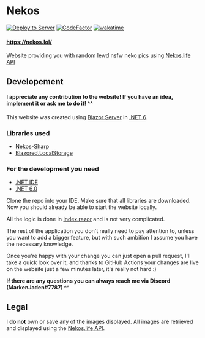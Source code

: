 # Nekos
[![Deploy to Server](https://github.com/MarkenJaden/Nekos/actions/workflows/deploy.yml/badge.svg)](https://github.com/MarkenJaden/Nekos/actions/workflows/deploy.yml)
[![CodeFactor](https://www.codefactor.io/repository/github/markenjaden/nekos/badge)](https://www.codefactor.io/repository/github/markenjaden/nekos)
[![wakatime](https://wakatime.com/badge/user/17f322c9-222a-48b4-9e15-983c41f7aed4/project/d3a3b200-4514-4fa7-a958-9f5914af1406.svg)](https://wakatime.com/badge/user/17f322c9-222a-48b4-9e15-983c41f7aed4/project/d3a3b200-4514-4fa7-a958-9f5914af1406)

#### https://nekos.lol/
Website providing you with random lewd nsfw neko pics using [Nekos.life API](https://github.com/Nekos-life/Nekos-Sharp)

## Developement

#### I appreciate any contribution to the website! If you have an idea, implement it or ask me to do it! ^^

This website was created using [Blazor Server](https://dotnet.microsoft.com/en-us/apps/aspnet/web-apps/blazor) in [.NET 6](https://dotnet.microsoft.com/en-us/download/dotnet/6.0).

### Libraries used
* [Nekos-Sharp](https://github.com/Nekos-life/Nekos-Sharp)
* [Blazored.LocalStorage](https://github.com/Blazored/LocalStorage)

### For the development you need
* [.NET IDE](https://dotnet.microsoft.com/en-us/platform/tools)
* [.NET 6.0](https://dotnet.microsoft.com/en-us/download/dotnet/6.0)

Clone the repo into your IDE. Make sure that all libraries are downloaded. Now you should already be able to start the website locally.

All the logic is done in [Index.razor](https://github.com/MarkenJaden/Nekos/blob/master/Nekos/Pages/Index.razor) and is not very complicated.

The rest of the application you don't really need to pay attention to, unless you want to add a bigger feature, but with such ambition I assume you have the necessary knowledge.

Once you're happy with your change you can just open a pull request, I'll take a quick look over it, and thanks to GitHub Actions your changes are live on the website just a few minutes later, it's really not hard :)

**If there are any questions you can always reach me via Discord (MarkenJaden#7787) ^^**

## Legal

I **do not** own or save any of the images displayed. All images are retrieved and displayed using the [Nekos.life API](https://github.com/Nekos-life/Nekos-Sharp).
